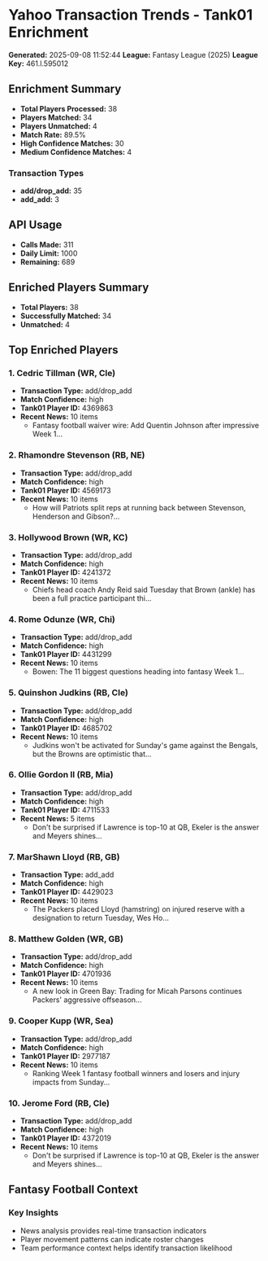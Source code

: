 # Yahoo Transaction Trends - Tank01 Enrichment
**Generated:** 2025-09-08 11:52:44
**League:** Fantasy League (2025)
**League Key:** 461.l.595012

## Enrichment Summary
- **Total Players Processed:** 38
- **Players Matched:** 34
- **Players Unmatched:** 4
- **Match Rate:** 89.5%
- **High Confidence Matches:** 30
- **Medium Confidence Matches:** 4

### Transaction Types
- **add/drop_add:** 35
- **add_add:** 3

## API Usage
- **Calls Made:** 311
- **Daily Limit:** 1000
- **Remaining:** 689

## Enriched Players Summary
- **Total Players:** 38
- **Successfully Matched:** 34
- **Unmatched:** 4

## Top Enriched Players

### 1. Cedric Tillman (WR, Cle)
- **Transaction Type:** add/drop_add
- **Match Confidence:** high
- **Tank01 Player ID:** 4369863
- **Recent News:** 10 items
  - Fantasy football waiver wire: Add Quentin Johnson after impressive Week 1...

### 2. Rhamondre Stevenson (RB, NE)
- **Transaction Type:** add/drop_add
- **Match Confidence:** high
- **Tank01 Player ID:** 4569173
- **Recent News:** 10 items
  - How will Patriots split reps at running back between Stevenson, Henderson and Gibson?...

### 3. Hollywood Brown (WR, KC)
- **Transaction Type:** add/drop_add
- **Match Confidence:** high
- **Tank01 Player ID:** 4241372
- **Recent News:** 10 items
  - Chiefs head coach Andy Reid said Tuesday that Brown (ankle) has been a full practice participant thi...

### 4. Rome Odunze (WR, Chi)
- **Transaction Type:** add/drop_add
- **Match Confidence:** high
- **Tank01 Player ID:** 4431299
- **Recent News:** 10 items
  - Bowen: The 11 biggest questions heading into fantasy Week 1...

### 5. Quinshon Judkins (RB, Cle)
- **Transaction Type:** add/drop_add
- **Match Confidence:** high
- **Tank01 Player ID:** 4685702
- **Recent News:** 10 items
  - Judkins won't be activated for Sunday's game against the Bengals, but the Browns are optimistic that...

### 6. Ollie Gordon II (RB, Mia)
- **Transaction Type:** add/drop_add
- **Match Confidence:** high
- **Tank01 Player ID:** 4711533
- **Recent News:** 5 items
  - Don't be surprised if Lawrence is top-10 at QB, Ekeler is the answer and Meyers shines...

### 7. MarShawn Lloyd (RB, GB)
- **Transaction Type:** add_add
- **Match Confidence:** high
- **Tank01 Player ID:** 4429023
- **Recent News:** 10 items
  - The Packers placed Lloyd (hamstring) on injured reserve with a designation to return Tuesday, Wes Ho...

### 8. Matthew Golden (WR, GB)
- **Transaction Type:** add/drop_add
- **Match Confidence:** high
- **Tank01 Player ID:** 4701936
- **Recent News:** 10 items
  - A new look in Green Bay: Trading for Micah Parsons continues Packers' aggressive offseason...

### 9. Cooper Kupp (WR, Sea)
- **Transaction Type:** add/drop_add
- **Match Confidence:** high
- **Tank01 Player ID:** 2977187
- **Recent News:** 10 items
  - Ranking Week 1 fantasy football winners and losers and injury impacts from Sunday...

### 10. Jerome Ford (RB, Cle)
- **Transaction Type:** add/drop_add
- **Match Confidence:** high
- **Tank01 Player ID:** 4372019
- **Recent News:** 10 items
  - Don't be surprised if Lawrence is top-10 at QB, Ekeler is the answer and Meyers shines...

## Fantasy Football Context

### Key Insights
- News analysis provides real-time transaction indicators
- Player movement patterns can indicate roster changes
- Team performance context helps identify transaction likelihood
